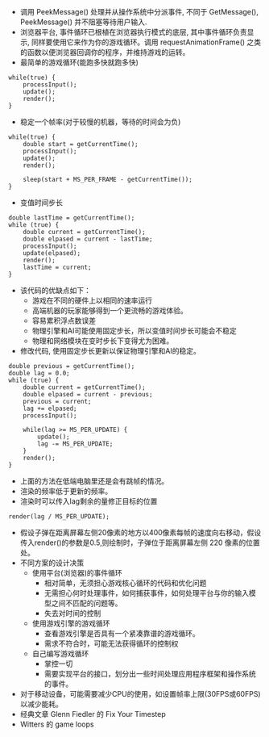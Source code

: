 * 调用 PeekMessage() 处理并从操作系统中分派事件, 不同于 GetMessage(), PeekMessage() 并不阻塞等待用户输入.
* 浏览器平台, 事件循环已根植在浏览器执行模式的底层, 其中事件循环负责显示, 同样要使用它来作为你的游戏循环。调用 requestAnimationFrame() 之类的函数以便浏览器回调你的程序，并维持游戏的运转。
* 最简单的游戏循环(能跑多快就跑多快)
```
while(true) {
    processInput();
    update();
    render();
}
```
* 稳定一个帧率(对于较慢的机器，等待的时间会为负)
```
while(true) {
    double start = getCurrentTime();
    processInput();
    update();
    render();

    sleep(start + MS_PER_FRAME - getCurrentTime());
}
```
* 变值时间步长
```
double lastTime = getCurrentTime();
while (true) {
    double current = getCurrentTime();
    double elpased = current - lastTime;
    processInput();
    update(elpased);
    render();
    lastTime = current;
}
```
* 该代码的优缺点如下：
    * 游戏在不同的硬件上以相同的速率运行
    * 高端机器的玩家能够得到一个更流畅的游戏体验。
    * 容易累积浮点数误差
    * 物理引擎和AI可能使用固定步长，所以变值时间步长可能会不稳定
    * 物理和网络模块在变时步长下变得尤为困难。
* 修改代码, 使用固定步长更新以保证物理引擎和AI的稳定。
```
double previous = getCurrentTime();
double lag = 0.0;
while (true) {
    double current = getCurrentTime();
    double elpased = current - previous;
    previous = current;
    lag += elpased;
    processInput();

    while(lag >= MS_PER_UPDATE) {
        update();
        lag -= MS_PER_UPDATE;
    }
    render();
}
```
* 上面的方法在低端电脑里还是会有跳帧的情况。
* 渲染的频率低于更新的频率。
* 渲染时可以传入lag剩余的量修正目标的位置
```
render(lag / MS_PER_UPDATE);
```
* 假设子弹在距离屏幕左侧20像素的地方以400像素每帧的速度向右移动，假设传入render()的参数是0.5,则绘制时，子弹位于距离屏幕左侧 220 像素的位置处。
* 不同方案的设计决策
    * 使用平台(浏览器)的事件循环
        - 相对简单，无须担心游戏核心循环的代码和优化问题
        - 无需担心何时处理事件，如何捕获事件，如何处理平台与你的输入模型之间不匹配的问题等。
        - 失去对时间的控制
    * 使用游戏引擎的游戏循环
        - 查看游戏引擎是否具有一个紧凑靠谱的游戏循环。
        - 需求不符合时，可能无法获得循环的控制权
    * 自己编写游戏循环
        - 掌控一切
        - 需要实现平台的接口，划分出一些时间处理应用程序框架和操作系统的事件。
* 对于移动设备，可能需要减少CPU的使用，如设置帧率上限(30FPS或60FPS)以减少能耗。
* 经典文章 Glenn Fiedler 的 Fix Your Timestep
* Witters 的 game loops